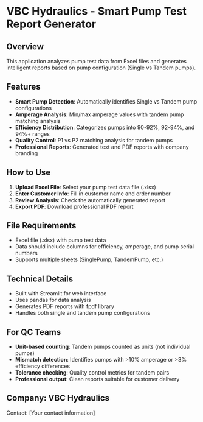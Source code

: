 # VBC Hydraulics - Smart Pump Test Report Generator

## Overview
This application analyzes pump test data from Excel files and generates intelligent reports based on pump configuration (Single vs Tandem pumps).

## Features
- **Smart Pump Detection**: Automatically identifies Single vs Tandem pump configurations
- **Amperage Analysis**: Min/max amperage values with tandem pump matching analysis
- **Efficiency Distribution**: Categorizes pumps into 90-92%, 92-94%, and 94%+ ranges
- **Quality Control**: P1 vs P2 matching analysis for tandem pumps
- **Professional Reports**: Generated text and PDF reports with company branding

## How to Use
1. **Upload Excel File**: Select your pump test data file (.xlsx)
2. **Enter Customer Info**: Fill in customer name and order number
3. **Review Analysis**: Check the automatically generated report
4. **Export PDF**: Download professional PDF report

## File Requirements
- Excel file (.xlsx) with pump test data
- Data should include columns for efficiency, amperage, and pump serial numbers
- Supports multiple sheets (SinglePump, TandemPump, etc.)

## Technical Details
- Built with Streamlit for web interface
- Uses pandas for data analysis
- Generates PDF reports with fpdf library
- Handles both single and tandem pump configurations

## For QC Teams
- **Unit-based counting**: Tandem pumps counted as units (not individual pumps)
- **Mismatch detection**: Identifies pumps with >10% amperage or >3% efficiency differences
- **Tolerance checking**: Quality control metrics for tandem pairs
- **Professional output**: Clean reports suitable for customer delivery

## Company: VBC Hydraulics
Contact: [Your contact information]
